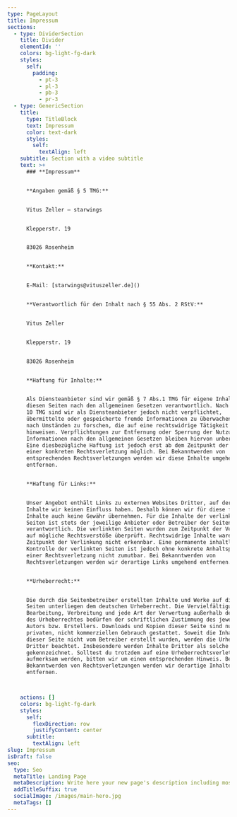 ```yaml
---
type: PageLayout
title: Impressum
sections:
  - type: DividerSection
    title: Divider
    elementId: ''
    colors: bg-light-fg-dark
    styles:
      self:
        padding:
          - pt-3
          - pl-3
          - pb-3
          - pr-3
  - type: GenericSection
    title:
      type: TitleBlock
      text: Impressum
      color: text-dark
      styles:
        self:
          textAlign: left
    subtitle: Section with a video subtitle
    text: >+
      ### **Impressum**


      **Angaben gemäß § 5 TMG:**


      Vitus Zeller – starwings


      Klepperstr. 19


      83026 Rosenheim


      **Kontakt:**


      E-Mail: [starwings@vituszeller.de]()


      **Verantwortlich für den Inhalt nach § 55 Abs. 2 RStV:**


      Vitus Zeller


      Klepperstr. 19


      83026 Rosenheim


      **Haftung für Inhalte:**


      Als Diensteanbieter sind wir gemäß § 7 Abs.1 TMG für eigene Inhalte auf
      diesen Seiten nach den allgemeinen Gesetzen verantwortlich. Nach §§ 8 bis
      10 TMG sind wir als Diensteanbieter jedoch nicht verpflichtet,
      übermittelte oder gespeicherte fremde Informationen zu überwachen oder
      nach Umständen zu forschen, die auf eine rechtswidrige Tätigkeit
      hinweisen. Verpflichtungen zur Entfernung oder Sperrung der Nutzung von
      Informationen nach den allgemeinen Gesetzen bleiben hiervon unberührt.
      Eine diesbezügliche Haftung ist jedoch erst ab dem Zeitpunkt der Kenntnis
      einer konkreten Rechtsverletzung möglich. Bei Bekanntwerden von
      entsprechenden Rechtsverletzungen werden wir diese Inhalte umgehend
      entfernen.


      **Haftung für Links:**


      Unser Angebot enthält Links zu externen Websites Dritter, auf deren
      Inhalte wir keinen Einfluss haben. Deshalb können wir für diese fremden
      Inhalte auch keine Gewähr übernehmen. Für die Inhalte der verlinkten
      Seiten ist stets der jeweilige Anbieter oder Betreiber der Seiten
      verantwortlich. Die verlinkten Seiten wurden zum Zeitpunkt der Verlinkung
      auf mögliche Rechtsverstöße überprüft. Rechtswidrige Inhalte waren zum
      Zeitpunkt der Verlinkung nicht erkennbar. Eine permanente inhaltliche
      Kontrolle der verlinkten Seiten ist jedoch ohne konkrete Anhaltspunkte
      einer Rechtsverletzung nicht zumutbar. Bei Bekanntwerden von
      Rechtsverletzungen werden wir derartige Links umgehend entfernen.


      **Urheberrecht:**


      Die durch die Seitenbetreiber erstellten Inhalte und Werke auf diesen
      Seiten unterliegen dem deutschen Urheberrecht. Die Vervielfältigung,
      Bearbeitung, Verbreitung und jede Art der Verwertung außerhalb der Grenzen
      des Urheberrechtes bedürfen der schriftlichen Zustimmung des jeweiligen
      Autors bzw. Erstellers. Downloads und Kopien dieser Seite sind nur für den
      privaten, nicht kommerziellen Gebrauch gestattet. Soweit die Inhalte auf
      dieser Seite nicht vom Betreiber erstellt wurden, werden die Urheberrechte
      Dritter beachtet. Insbesondere werden Inhalte Dritter als solche
      gekennzeichnet. Solltest du trotzdem auf eine Urheberrechtsverletzung
      aufmerksam werden, bitten wir um einen entsprechenden Hinweis. Bei
      Bekanntwerden von Rechtsverletzungen werden wir derartige Inhalte umgehend
      entfernen.



    actions: []
    colors: bg-light-fg-dark
    styles:
      self:
        flexDirection: row
        justifyContent: center
      subtitle:
        textAlign: left
slug: Impressum
isDraft: false
seo:
  type: Seo
  metaTitle: Landing Page
  metaDescription: Write here your new page's description including most relevant keywords.
  addTitleSuffix: true
  socialImage: /images/main-hero.jpg
  metaTags: []
---
```


